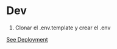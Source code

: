 



# Dev

1. Clonar el .env.template y crear el .env

[See Deployment](https://heroes-webrest-server.up.railway.app/login)
